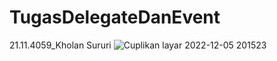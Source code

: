 # TugasDelegateDanEvent
21.11.4059_Kholan Sururi
![Cuplikan layar 2022-12-05 201523](https://user-images.githubusercontent.com/88224028/205646552-9425d1df-4b92-436a-8c38-c1775937bee1.png)
